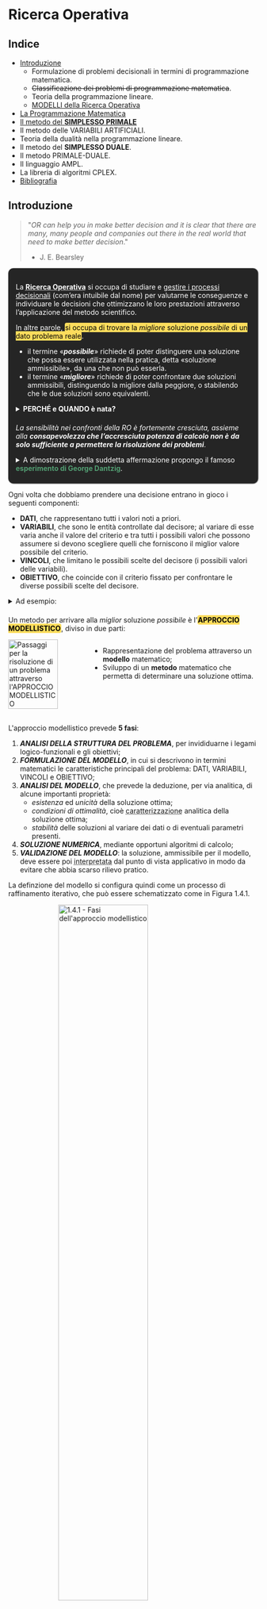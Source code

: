 <!-- 
COLORI:
- ROSSO: #DF5452;
- GRIGIO: #252525;
- BLU: #379AD3;
- VERDE: #529E72;
- GIALLO: #FDDC5C.
-->

# Ricerca Operativa  

## Indice  

- [Introduzione](#introduzione)  
  - Formulazione di problemi decisionali in termini di programmazione matematica.
  - ~~Classificazione dei problemi di programmazione matematica~~.
  - Teoria della programmazione lineare.
  - [MODELLI della Ricerca Operativa](#modelli-della-ricerca-operativa)
- [La Programmazione Matematica](#la-programmazione-matematica)
- [Il metodo del **SIMPLESSO PRIMALE**](#il-metodo-del-simplesso-primale)
- Il metodo delle VARIABILI ARTIFICIALI.
- Teoria della dualità nella programmazione lineare.
- Il metodo del **SIMPLESSO DUALE**.
- Il metodo PRIMALE-DUALE.
- Il linguaggio AMPL.
- La libreria di algoritmi CPLEX.
- [Bibliografia](#bibliografia)  

## Introduzione  

> "*OR can help you in make better decision and it is clear that there are many, many people and companies out there in the real world that need to make better decision*."  
> - J. E. Bearsley  

<div style="background-color: #252525; color:white; border-radius: 10px; padding: 15px; box-shadow: 0.5px 0.5px 2px black; margin-bottom: 1em;">  

La <abbr style="font-weight:bold;" title="dall’inglese Operational Research, OR, o Management Science, MS, o Decision Science, DS">Ricerca Operativa</abbr> si occupa di studiare e <u>gestire i processi decisionali</u> (com’era intuibile dal nome) per valutarne le conseguenze e individuare le decisioni che ottimizzano le loro prestazioni attraverso l’applicazione del metodo scientifico.  

In altre parole, <span style="background-color:#FDDC5C; color:black; padding:1px; border-radius: 4px;">si occupa di trovare la <i>migliore</i> soluzione <i>possibile</i> di un dato problema reale</span>.  

- il termine «***possibile***» richiede di poter distinguere una soluzione che possa essere utilizzata nella pratica, detta «soluzione ammissibile», da una che non può esserla.  
- il termine «***migliore***» richiede di poter confrontare due soluzioni ammissibili, distinguendo la migliore dalla peggiore, o stabilendo che le due soluzioni sono equivalenti.  

<details>  
<summary style="margin-bottom:0.5em; font-weight:bold;">PERCHÉ e QUANDO è nata?</summary>  
<div style="margin-bottom:0.5em; border: 1px solid #aaa; border-radius: 0 0 4px 4px; padding: 1em; margin-top: -1px;">

  > Riassumendo potremmo dire che questa disciplina nasce negli anni appena precedenti alla WWII con la formazione di un team di scienziati (*OR-Team*) per studiare problemi tattici e strategici in operazioni militari.  

  ---

  La RO nasce come disciplina autonoma al fine di progettare e gestire sistemi complessi facendo uso di **strumenti matematici e informatici** anche molto avanzati che permettono di **determinare soluzioni efficienti** nelle diverse realtà applicative.  

  **L’origine e l’etimologia del nome è bellica ed ha sede britannica**:  

  <details>  
  <summary style="margin-bottom:0.5em;">La sua prima iterazione si ebbe nel 1936, pochi anni prima dello scoppio delle bombe atomiche in Giappone, per merito della Royal Air Force (RAF) britannica che stava conducendo un esperimento (<i>Biggin Hill Experiment</i>) sull’uso del radar per la difesa aerea, provando ad integrare i dati ottenuti dai radar con quelli osservati a terra.</summary>  

  > Successivamente, nel 1937 vi fu la prima esercitazione e i **risultati** furono abbastanza **soddisfacenti per la parte tecnica** del radar, ma non lo furono per la parte gestionale. L’intuzione che si ebbe per migliorare la copertura di questi radar fu quella di aggiungere altre 4 stazioni radar nel 1938, anno della seconda esercitazione. Da questa scelta, indirettamente, **aumentò la difficoltà** di integrare la mole di dati che adesso avevano a disposizione, ovvero gli **aspetti operativi**.
  > 
  > Colui che redasse in seguito la relazione conclusiva del progetto utilizzò l’espressione "*Operational Research*" e questa fu la prima volta nella storia che questa espressione venne utilizzata. Nella sua mente ciò doveva significare "*Ricerca nelle Operazioni* (militari)".  
  >    
  > L’ultima esercitazione pre-bellica la si fece nel 1939, con l’ausilio di una buona integrazione dei dati che venivano sia dai radar che dai velivoli. Nel 1940 poi grazie agli studi realizzati dall’***O.R.-Team*** (un gruppo di studiosi appartenenti a tante branchie diverse, a dimostrazione del fatto che questa è una scienza molto interdisciplinare) vennero salvati molti piloti e aerei, riconoscendo definitivamente gli importanti contributi strategi di questa tecnica nel conflitto mondiale. Nel 1941, poi, con la nascita formale della "***Operational Research Section***" abbiamo il primo tentativo di integrare, in un unico gruppo di ricerca, scienziati di origini e competenze diverse, aventi tutti un unico scopo finale. Il successo fu tale da far nascere nuovi gruppi simili anche negli altri paesi e si stima che nel corso della Seconda Guerra Mondiale furono complessivamente impegnati tra Gran Bretagna, USA e Canada oltre 700 scienziati.  
  </details>

  <details>  
  <summary style="margin-bottom:0.5em;">Al termine del conflitto vi fu una «riconversione» dell’approccio verso altri settori diversi da quello militare, ma il suo sviluppo e la sua espansione non furono uniformi poiché richiedevano un alto investimento iniziale in termini di costi dovuti all’acquisito dei <a href="./Architettura.md/#first-generation-1945-1955-vacuum-tubes">primi calcolatori</a></summary>.  

  > In particolare, vi furono differenze abissali nella sua diffusione tra l’Italia e gli USA (che prendiamo come riferimento per indicare il resto del mondo):  
  > 
  > - In **Italia** si resero conto dell’utilità del modello quantitativo, ma non essendoci persone particolarmente esperte della disciplina questi sistemi informativi erano utilizzati in maniera limitate e per lo più gestivano principalmente grossi database, lasciando inoltre la decisione su come risolvere il problema ad una persona con esperienza nell’ambito, rendendo quindi questo solo uno **strumento a supporto delle decisioni**.  
  > - Negli USA, invece, dopo un grande successo (ed entusiasmo) della disciplina, che si ebbe sino agli anni Settanta, vi fu un «ridimensionamento», dovuto alla mancanza di strumenti di calcolo potenti (i pc non sono ancora abbastanza efficienti e convenienti per essere utilizzati dalle aziende) e all’inadeguatezza dei metodi risolutivi utilizzati (soprattutto in relazione a problemi di grandi dimensioni).  
  </details>

  ---

  In anni più recenti nel mondo del lavoro ci sono proprio figure professionali specifiche (come ingegneri informatici o gestionali) per questa disciplina all’interno delle aziende e, attualmente, la richiesta di esperti di RO in ambiti industriali e nei servizi è MOLTO forte.    
</div></details>  

*La sensibilità nei confronti della RO è fortemente cresciuta, assieme alla **consapevolezza che l’accresciuta potenza di calcolo non è da solo sufficiente a permettere la risoluzione dei problemi***.  

<details>  
<summary style="margin-bottom:0.5em;">A dimostrazione della suddetta affermazione propongo il famoso <strong style="color:#529E72;">esperimento di George Dantzig</strong>.</summary>  
  <div style="margin-bottom:0.5em; border: 1px solid #aaa; border-radius: 0 0 4px 4px; padding: 1em; margin-top: -1px;">

  Si tratta di un problema di assegnamento che chiede di assegnare univocamente **70 persone** a 70 mansioni. Ciò che ci interessa è il lavoro utile (profitto) prodotto da una persona nello svolgere la sua mansione, cioè trovare il lavoro che egli è in grado di svolgere meglio.  

  Di seguito ho creato una matrice. Il mio scopo è quindi quello di mettere un asterisco per ogni persona in modo che tutte le righe e colonne alla fine siano completate e abbiano un solo asterisco. Come dati del problema abbiamo inoltre il profitto che la persona $\small i$-esima ottiene nell’essere assegnata alla mansione $\small j$-esima.  

  <img src="./img/ro/Dantzig.png" title="Matrice fra persone e mansioni" width="60%" height=auto style="margin-bottom:1rem;">  

  Se ci affidassimo al buon senso, proveremmo a capire il valore utile che la persona $\small i$-esima ottiene nell’essere assegnata alla mansione $\small j$-esima, per poi provare ogni combinazione fino ad ottenere quella col maggiore profitto possibile. Dovremo quindi confrontare $\small 70! \sim 10^{100}$.  

  Per renderci conto di quanto questo metodo sia inefficace poniamo il seguente quesito: avrebbe esplorato tutti gli assegnamenti possibili...  
  - un computer che esegue un milione di operazioni al secondo, in funzione dal Big Bang (15 miliardi di anni fa) fino ad oggi (1990)? **NO**.  
  - un computer che esegue un miliardo di operazioni ogni nano secondo, in funzione dal Big Bang fino ad oggi? **NO**.  
  - se ricoprissimo la Terra di questi computer che lavorano in parallelo? **NO**.  
  - se ricoprissimo $\small 10^{40}$ Terre di questi computer, in funzione dal Big Bang ad oggi, che lavorano in parallelo?  **FORSE SI**.  
  
  ---
  
  Di fronte all’impossibilità di enumerare tutti i casi possibili per determinare la soluzione migliore, negli anni Trenta, l’unica strada percorribile era quella di adoperare un approccio che Dantzig definì *"AD HOC" GROUND-RULE*: affidarsi al buon senso di persone, che guidate dall’esperienza e dal buon senso stabiliscono regole "ad hoc" da seguire per risolvere il problema.
  </div>
</details>
</div>

Ogni volta che dobbiamo prendere una decisione entrano in gioco i seguenti componenti:  

- **DATI**, che rappresentano tutti i valori noti a priori.  
- **VARIABILI**, che sono le entità controllate dal decisore; al variare di esse varia anche il valore del criterio e tra tutti i possibili valori che possono assumere si devono scegliere quelli che forniscono il miglior valore possibile del criterio.  
- **VINCOLI**, che limitano le possibili scelte del decisore (i possibili valori delle variabili).  
- **OBIETTIVO**, che coincide con il criterio fissato per confrontare le diverse possibili scelte del decisore.  

<details>  
<summary style="margin-bottom:0.5em;">Ad esempio:</summary>  
<div style="margin-bottom:0.5em; border: 1px solid #aaa; border-radius: 0 0 4px 4px; padding: 1em; margin-top: -1px;">  

Supponiamo di dover uscire di casa e poter prendere con voi uno solo dei seguenti tre oggetti: un libro che vale 10€, una macchina fotografica che vale 2000€ ed una borsa da 500€. Dovete decidere quale oggetto portare con voi, tenuto conto che vi interessa prendere un oggetto di valore massimo. L’esempio è molto banale e non c’è bisogno di scomodare la Ricerca Operativa per capire che occorre prendere la macchina fotografica. Tuttavia in esso sono già presenti tutte le componenti tipiche di una decisione:  
- **DATI**: i valori dei tre oggetti;  
- **VARIABILI**: per ogni oggetto il decisore (cioè voi) deve decidere se prenderlo oppure no;  
- **VINCOLI**: può essere preso un solo oggetto;  
- **OBIETTIVO**: prendere l’oggetto di valore massimo.  
</div></details>  

Un metodo per arrivare alla *miglior* soluzione *possibile* è l’<span style="font-weight:bold; background-color:#FDDC5C; color:black; padding:1px; border-radius: 4px;">APPROCCIO MODELLISTICO</span>, diviso in due parti:  

<div style="display:flex; align-items:flex-start;">  
<img src="./img/ro/modello-matematico.png" width="60%" height=auto title="Passaggi per la risoluzione di un problema attraverso l'APPROCCIO MODELLISTICO" style="margin-bottom:1rem;">  

- Rappresentazione del problema attraverso un **modello** matematico;  
- Sviluppo di un **metodo** matematico che permetta di determinare una soluzione ottima.  
</div>  

L'approccio modellistico prevede **5 fasi**:  
1. ***ANALISI DELLA STRUTTURA DEL PROBLEMA***, per invididuarne i legami logico-funzionali e gli obiettivi;  
2. ***FORMULAZIONE DEL MODELLO***, in cui si descrivono in termini matematici le caratteristiche principali del problema: DATI, VARIABILI, VINCOLI e OBIETTIVO;  
3. ***ANALISI DEL MODELLO***, che prevede la deduzione, per via analitica, di alcune importanti proprietà:  
   - *esistenza* ed *unicità* della soluzione ottima;  
   - *condizioni di ottimalità*, cioè <abbr title="(necessarie, sufficienti, ecc.)">caratterizzazione</abbr> analitica della soluzione ottima;  
   - *stabilità* delle soluzioni al variare dei dati o di eventuali parametri presenti.  
4. ***SOLUZIONE NUMERICA***, mediante opportuni algoritmi di calcolo;  
5. ***VALIDAZIONE DEL MODELLO***: la soluzione, ammissibile per il modello, deve essere poi <abbr title="attraverso metodi di simulazione o verifica sperimentale">interpretata</abbr> dal punto di vista applicativo in modo da evitare che abbia scarso rilievo pratico.  

La definzione del modello si configura quindi come un processo di raffinamento iterativo, che può essere schematizzato come in Figura 1.4.1.

<img src="./img/ro/5-fasi.png" width="60%" height=auto title="1.4.1 - Fasi dell'approccio modellistico" style="margin-bottom:1rem; display:block; margin:auto;">

### MODELLI della Ricerca Operativa  

Con il termine *modello*, solitamente si fa riferimento a *modelli concreti*, come lo possono essere quelli di una nave, un palazzo o più in generale di una struttura appositamente costruita per mettere in evidenza caratteristiche principali di alcuni oggetti reali.  
Nella Ricerca Operativa, come in tante altre discipline, spesso trarremo invece ***modelli astratti*** (<abbr title="La nozione di modello matematico per rappresentare il mondo reale non è di certo di origine recente: già Pitagora nel IV secolo a.C. tentava di costruire un modello matematico dell'Universo, anche se sotto una luce più esoterica che scientifica." style="font-weight:bold; font-style:italic;">matematici</abbr>), i quali usano il simbolismo dell'algebra per mettere in evidenza un insieme di relazioni che descrivono in modo semplificato, ma sempre rigoroso, uno o più fenomeni del mondo reale.  
La <abbr title="(dagli ambiti più tradizionali a settori lontani come le scienze sociali e la psicologia)">notevole diffusione</abbr> della modellistica matematica è dovuta anche al fatto che essa può essere facilmente studiata grazie all'uso dei moderni calcolatori elettronici.  

I modelli matematici si suddividono poi in ***stocastici*** (considerano grandezze influenzate da fenomeni aleatori, casuali intrinsecamente, come il traffico) e ***deterministici*** (considerano grandezze esatte): inoltre, a seconda delle iterazioni tra grandezze che siano immediate o distribuite nel tempo, si parla di modelli ***statici*** e ***dinamici***.  

Nel seguito analizzeremo i modelli più comunemente usati: determinisici e statici; in particolare si farà riferimento ai *modelli di **programmazione matematica***. Si osservi infine che in questo contesto il termine "programmazione" è inteso nel senso di "pianificazione", non di programmi (codici) scritti in quale linguaggio di programmazione. Questi ultimi sono caratterizzati da tre elementi fondamentali:  
- **variabili** associate alle grandezze reali; sono "esogene" se incontrollabili (prendendo il nome di "parametri o "dati") o "endogene", se controllabili da parte del decisore (e prendono il nome di "variabili di decisione", o semplicemente variabili).  
- **vincoli** (relazioni matematiche) esistenti fra le variabili di decisione e le limitazioni derivanti da considerazioni di varia natura (fisica, economica, ecc.), come nel caso di un budget (che si traduce in "$\small \text{budget} \le 1000$").  
  Una soluzione che rispetti tutti i vincoli si dice *soluzione ammissibile* e l'insieme di queste ultime costituisce la *regione ammissibile* del modello.  
- **obiettivo** da minimizzare (es. costi) o massimizzare (es. profitto).  

## La Programmazione Matematica

Un ruolo di fondamentale importanza lo avrà lo studio dei <span style="font-style:italic; font-weight:bold; background-color:#FDDC5C; color:black; padding:2px; border-radius: 4px;">problemi di Ottimizzazione</span>, nei quali si desidera minimizzare o massimizzare una funzione reale, le cui variabili sono vincolate ad appartenere ad una insieme prefissato che è descritto attraverso un numero finito di disuguaglianze o uguaglianze.  

$\small \text{problema di Ottimizzazione} = \begin{cases} \text{min/max} \ f(x) \\ x \in S \end{cases}$  

Si parlerà indifferentemente di problemi di massimo o di minimo in quanto vale $\small \min_ {x \in S} \ f(x) = - \max_ {x \in S} \ (-f(x))$.  

La funzione reale (di $\small n$ variabili reali) $\tiny f$ viene chiamata *funzione obiettivo* ($\small f(x_1, x_2, \dots, x_n)$) e l'insieme $\small S$ è l'*insieme ammissibile* (delle possibili soluzioni del problema). Un punto $\small x \in S$ si chiama *soluzione ammissibile*.  
L'insieme ammissibile $\small S$ è un sottoinsieme di $\small \mathbb{R}^n$ e quindi $\small x = (x_1, x_2, \dots, x_n)^T$ è una variabile vettoriale $\small n$-dimensionale.  

---

Si riportano di seguito alcune definizioni fondamentali riguardanti i problemi di Ottimizzazione (PO):  

- Il PO si dice *inammissibile* se $\small S = \emptyset$, cioè se non esistono soluzioni ammissibili.  
- Il PO si dice *illimitato* (inferiormente) se comunque scelto un valore $\small M > 0$ esiste un punto $\small x \in S$ tale che $\small f(x) < -M$.  
- Il PO ammette una *soluzione ottima* (finita) (o *minimo di globale*) se esiste un $\small x^* \in S$ tale che $\small f(x^*) \le f(x)$ per ogni $\small x \in S$.  
Il corrispondente valore $\small f(x^*)$ si dice *valore ottimo*.  
- $\small b_i$ è il *valore noto*.  

<div style="background-color: #252525; color:white; border-radius: 10px; padding: 15px; box-shadow: 0.5px 0.5px 2px black; margin-bottom: 1em;">  

Ogni disuguaglianza $\small g_i(x) \ge b_i$ prende il nome di *vincolo* e l'insieme ammissibile è formato da tutti quei punti che sono soluzione del sistema di disuguaglianze  

$\small \begin{cases} g_1(x) \ge b_1 \\ g_2(x) \ge b_2 \\ \quad \ \dots \\ g_i(x) \ge b_i \end{cases}$  

Ovviamente, le disuguaglianze possono essere anche di altro tipo e si può sempre trasformare un vincolo da $\small g_i(x) \le b_i$ a $\small -g_i(x) \ge -b_i$.  
</div>

Quindi, ritornando alla defizione iniziale, un problema di ottimizzazione (o di Programmazione Matematica) si può riscrivere nella forma  

$\small \begin{cases} \text{min} \ f(x) \\ g_i(x) \ge b_i, & i = 1, \ \dots, m \end{cases}$  

---

I problemi di Programmazione Matematica si possono classificare in base alla *struttura delle funzioni che li definiscono*:  

- problemi di **PROGRAMMAZIONE LINEARE** (PL)  
  La funzione obiettivo e TUTTE le funzioni che definiscono i vincoli sono *lineari*;  
- problemi di **PROGRAMMAZIONE NON LINEARE** (PNL).  

Formalizziamo infine alcuni semplici concetti dei vincoli in un problema di programmazione matematica:  

<div style="background-color: #252525; color:white; border-radius: 10px; padding: 15px; box-shadow: 0.5px 0.5px 2px black; margin-bottom: 1em;">  

Un vincolo del tipo $\small g_i(x) \ge b_i$ si dice:  

- ***soddisfatto*** in un punto $\small \bar{x}$ se $\small g(\bar{x}) \ge b$;  
- ***violato*** in un punto $\small \bar{x}$ se $\small g(\bar{x}) < b$;  
- ***attivo*** in un punto $\small \bar{x}$ se $\small g(\bar{x}) = b$;  
- ***ridondante*** se con al sua *eliminazione l'insieme rimane immutato*.  
</div>

Una soluzione è di **BASE AMMISSIBILE** se:  
- è scritta in forma standard;  
- è di *base*: tutti i suoi componenti sono positivi e sono tanti quante le restrizioni di uguaglianze, cioè le righe del tableau;  
- è ammissibile: rispetta tutti i vincoli.  

## Il metodo del SIMPLESSO PRIMALE  

I problemi della Programmazione Lineare possono essere in:  
- forma **CANONICA** (**NORMALE**): ci sono solo disuguaglianze, ogni variabile è $\small \ge 0$ e la funzione obiettivo è espressa come massimo.  
  In caso di uguaglianze si rimpiazzano con la coppia di vincoli di disuguaglianze che esso induce.  
- forma **STANDARD**: 
  1. la <u>funzione obiettivo</u> è <u>espressa come <strong style="font-style:italic;">minimo</strong></u>; in caso sia espressa come *massimo* si moltiplica ogni valore per $\small (-1)$. Le costanti additive e moltiplicative positive possono essere trascurate. Le costanti negative possono essere eliminate cambiando il verso di ottimizzazione.  
  2. tutte le <u>variabili</u> devono essere <u>positive o nulle</u>;  
      - NON ci sono variabili LIBERE (perché possono assumere qualsiasi valore), ma nel caso si applica una sostituzione del tipo $\small x_i = U - V$, con $\small U \ge 0$ e $\small V \ge 0$.  
      - NON ci sono variabili NEGATIVE, in caso si fanno sostituzioni del tipo $x_i = -y_i$ e $y_i \ge 0$.  
      - il TERMINE NOTO deve essere positivo, in caso non lo sia si moltiplica tutto per $\small (-1)$.  
  1. tutti i <u>vincoli</u> sono <u>espressi come uguaglianze</u>; in caso non lo siano:
     - si aggiungono variabili di ***slack*** (positive) per i vincoli di disuguaglianza $\small <$ o $\small \le$;  
     - si sottraggono variabili di ***surplus*** (negative) per i vincoli di disuguaglianza $\small >$ o $\small \ge$.  
- nessuna delle due forme precedenti.  

---

Il Metodo del Simplesso, ideato nel 1947 da George Dantzig, si applica a problemi di Programmazione Lineare "***in forma standard***".  

## Bibliografia  

- Caramia Massimiliano (<massimiliano.caramia@uniroma2.eu>), Tor Vergata;  
- [Roma Massimo](#https://youtube.com/playlist?list=PLAQopGWlIcyZankm1hHCSOdBilSGC3Svg&si=VRGG98n4gnqOsjrH), Sapienza;  
- [Alan Turista](#https://youtube.com/playlist?list=PL6ooPzL-5yGFQn6X6pGgxdg7TeIbPH7eA&si=hgFvfD5SpAPOIxpv);  
- Palmarini Marco (thanks).  